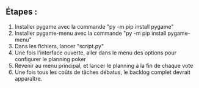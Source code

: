 Étapes :
--------

1) Installer pygame avec la commande "py -m pip install pygame"
2) Installer pygame-menu avec la commande "py -m pip install pygame-menu"
3) Dans les fichiers, lancer "script.py"
4) Une fois l'interface ouverte, aller dans le menu des options pour configurer le planning poker
5) Revenir au menu principal, et lancer le planning à la fin de chaque vote
6) Une fois tous les coûts de tâches débatus, le backlog complet devrait apparaître.
